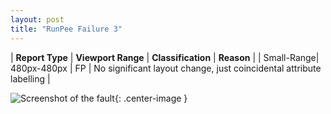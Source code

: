 ```yaml
---
layout: post
title: "RunPee Failure 3"
---
```

| **Report Type** | **Viewport Range** | **Classification** | **Reason** |
| Small-Range| 480px-480px | FP | No significant layout change, just coincidental attribute labelling | 

![Screenshot of the fault](../../../assets/images/RunPee/fault3/smallrangeWidth480.png){: .center-image }